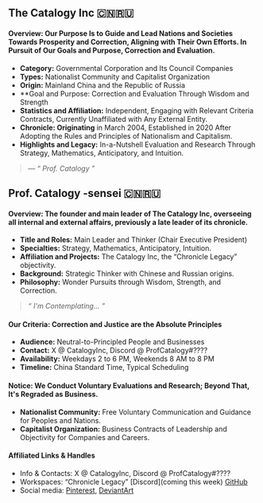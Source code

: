 ## The Catalogy Inc 🇨🇳🇷🇺
#### Overview: Our Purpose Is to Guide and Lead Nations and Societies Towards Prosperity and Correction, Aligning with Their Own Efforts. In Pursuit of Our Goals and Purpose, Correction and Evaluation.
- **Category:** Governmental Corporation and Its Council Companies
- **Types:** Nationalist Community and Capitalist Organization
- **Origin:** Mainland China and the Republic of Russia
- **Goal and Purpose: Correction and Evaluation Through Wisdom and Strength
- **Statistics and Affiliation:** Independent, Engaging with Relevant Criteria Contracts, Currently Unaffiliated with Any External Entity.
- **Chronicle: Originating** in March 2004, Established in 2020 After Adopting the Rules and Principles of Nationalism and Capitalism.
- **Highlights and Legacy:** In-a-Nutshell Evaluation and Research Through Strategy, Mathematics, Anticipatory, and Intuition.

>	*— “ Prof. Catalogy ”*

## Prof. Catalogy -sensei 🇨🇳🇷🇺
#### Overview: The founder and main leader of The Catalogy Inc, overseeing all internal and external affairs, previously a late leader of its chronicle.
- **Title and Roles:** Main Leader and Thinker (Chair Executive President)
- **Specialties:** Strategy, Mathematics, Anticipatory, Intuition.
- **Affiliation and Projects:** The Catalogy Inc, the “Chronicle Legacy” objectivity.
- **Background:** Strategic Thinker with Chinese and Russian origins.
- **Philosophy:** Wonder Pursuits through Wisdom, Strength, and Correction.

>	*“ I'm Contemplating... ”*

#### Our Criteria: Correction and Justice are the Absolute Principles
- **Audience:** Neutral-to-Principled People and Businesses
- **Contact:** X @ CatalogyInc, Discord @ ProfCatalogy#????
- **Availability:** Weekdays 2 to 6 PM, Weekends 8 AM to 8 PM
- **Timeline:** China Standard Time, Typical Scheduling

#### Notice: We Conduct Voluntary Evaluations and Research; Beyond That, It's Regraded as Business.
- **Nationalist Community:** Free Voluntary Communication and Guidance for Peoples and Nations.
- **Capitalist Organization:** Business Contracts of Leadership and Objectivity for Companies and Careers.

#### Affiliated Links & Handles
- Info & Contacts: X @ CatalogyInc, Discord @ ProfCatalogy#????
- Workspaces: “Chronicle Legacy” [Discord](coming this week) [GitHub](https://github.com/CatalogyInc/)
- Social media: [Pinterest](https://jp.pinterest.com/CatalogyInc/), [DeviantArt](https://www.deviantart.com/chronicle-legacy)

<!---
CatalogyInc/CatalogyInc is a ✨ special ✨ repository because its `README.md` (this file) appears on your GitHub profile.
You can click the Preview link to take a look at your changes.
- 👋 Hi, I’m @CatalogyInc
- 👀 I’m interested in ...
- 🌱 I’m currently learning ...
- 💞️ I’m looking to collaborate on ...
- 📫 How to reach me ...
- 😄 Pronouns: ...
- ⚡ Fun fact: ...
--->
